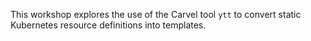 This workshop explores the use of the Carvel tool ``ytt`` to convert static
Kubernetes resource definitions into templates.
